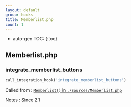 ```yaml
---
layout: default
group: hooks
title: Memberlist.php
count: 1
---
```

* auto-gen TOC:
{:toc}

## Memberlist.php
### integrate_memberlist_buttons

```php
call_integration_hook('integrate_memberlist_buttons')
```


Called from
: [`Memberlist()` in `./Sources/Memberlist.php`](../docs/memberlist.html#memberlist)

Notes
: Since 2.1

